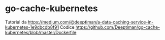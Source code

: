 # go-cache-kubernetes

Tutorial da https://medium.com/@deeptiman/a-data-caching-service-in-kubernetes-1e9dbcdb8f91
Codice https://github.com/Deeptiman/go-cache-kubernetes/blob/master/Dockerfile

